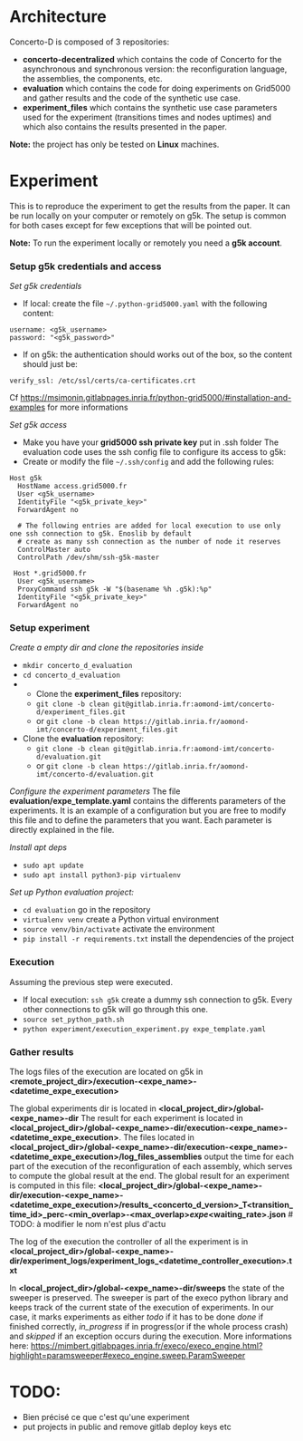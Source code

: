 # Architecture
Concerto-D is composed of 3 repositories:
- **concerto-decentralized** which contains the code of Concerto for the asynchronous and synchronous version:
the reconfiguration language, the assemblies, the components, etc.
- **evaluation** which contains the code for doing experiments on Grid5000 and gather results 
and the code of the synthetic use case.
- **experiment_files** which contains the synthetic use case parameters used for the experiment 
(transitions times and nodes uptimes) and which also contains the results presented in the paper.

**Note:** the project has only be tested on **Linux** machines.

# Experiment
This is to reproduce the experiment to get the results from the paper. It can be run
locally on your computer or remotely on g5k. The setup is common for both cases except for few exceptions that
will be pointed out.

**Note:** To run the experiment locally or remotely you need a **g5k account**.

### Setup g5k credentials and access
*Set g5k credentials*
- If local: create the file ```~/.python-grid5000.yaml``` with the following content:
```
username: <g5k_username>
password: "<g5k_password>"
```
- If on g5k: the authentication should works out of the box, so the content should just be:
```
verify_ssl: /etc/ssl/certs/ca-certificates.crt
```
Cf https://msimonin.gitlabpages.inria.fr/python-grid5000/#installation-and-examples for more
informations

*Set g5k access*
- Make you have your **grid5000 ssh private key** put in .ssh folder
The evaluation code uses the ssh config file to configure its access to g5k:
- Create or modify the file ```~/.ssh/config``` and add the following rules:
```
Host g5k
  HostName access.grid5000.fr
  User <g5k_username>
  IdentityFile "<g5k_private_key>"
  ForwardAgent no
  
  # The following entries are added for local execution to use only one ssh connection to g5k. Enoslib by default
  # create as many ssh connection as the number of node it reserves
  ControlMaster auto
  ControlPath /dev/shm/ssh-g5k-master

 Host *.grid5000.fr
  User <g5k_username>
  ProxyCommand ssh g5k -W "$(basename %h .g5k):%p"
  IdentityFile "<g5k_private_key>"
  ForwardAgent no
```

### Setup experiment
*Create a empty dir and clone the repositories inside*
- ```mkdir concerto_d_evaluation```
- ```cd concerto_d_evaluation```
- - Clone the **experiment_files** repository:
  - ```git clone -b clean git@gitlab.inria.fr:aomond-imt/concerto-d/experiment_files.git```
  - or ````git clone -b clean https://gitlab.inria.fr/aomond-imt/concerto-d/experiment_files.git```` 
- Clone the **evaluation** repository: 
  - ```git clone -b clean git@gitlab.inria.fr:aomond-imt/concerto-d/evaluation.git```
  - or ````git clone -b clean https://gitlab.inria.fr/aomond-imt/concerto-d/evaluation.git````

*Configure the experiment parameters*
The file **evaluation/expe_template.yaml** contains the differents parameters of the experiments. It is an example
of a configuration but you are free to modify this file and to define the parameters that you want.
Each parameter is directly explained in the file.

*Install apt deps*
- ```sudo apt update```
- ```sudo apt install python3-pip virtualenv```

*Set up Python evaluation project:*
- ```cd evaluation``` go in the repository
- ```virtualenv venv``` create a Python virtual environment
- ```source venv/bin/activate``` activate the environment
- ```pip install -r requirements.txt``` install the dependencies of the project

### Execution
Assuming the previous step were executed.
- If local execution: ```ssh g5k``` create a dummy ssh connection to g5k. Every other connections to g5k will go through this one.
- ```source set_python_path.sh```
- ```python experiment/execution_experiment.py expe_template.yaml```

### Gather results
The logs files of the execution are located on g5k in **<remote_project_dir>/execution-<expe_name>-<datetime_expe_execution>**

The global experiments dir is located in **<local_project_dir>/global-<expe_name>-dir**
The result for each experiment is located in **<local_project_dir>/global-<expe_name>-dir/execution-<expe_name>-<datetime_expe_execution>**.
The files located in **<local_project_dir>/global-<expe_name>-dir/execution-<expe_name>-<datetime_expe_execution>/log_files_assemblies**
output the time for each part of the execution of the reconfiguration of each assembly, which serves to compute the global
result at the end.
The global result for an experiment is computed in this file: **<local_project_dir>/global-<expe_name>-dir/execution-<expe_name>-<datetime_expe_execution>/results_<concerto_d_version>_T<transition_time_id>_perc-<min_overlap>-<max_overlap>_expe_<waiting_rate>.json**   # TODO: à modifier le nom n'est plus d'actu

The log of the execution the controller of all the experiment is in **<local_project_dir>/global-<expe_name>-dir/experiment_logs/experiment_logs_<datetime_controller_execution>.txt**

In **<local_project_dir>/global-<expe_name>-dir/sweeps** the state of the sweeper is preserved. The sweeper is part of the
execo python library and keeps track of the current state of the execution of experiments. In our case, it marks experiments
as either *todo* if it has to be done *done* if finished correctly, *in_progress* if in progress(or if the whole process crash) and 
*skipped* if an exception occurs during the execution. More informations here: https://mimbert.gitlabpages.inria.fr/execo/execo_engine.html?highlight=paramsweeper#execo_engine.sweep.ParamSweeper

# TODO:
- Bien précisé ce que c'est qu'une experiment
- put projects in public and remove gitlab deploy keys etc